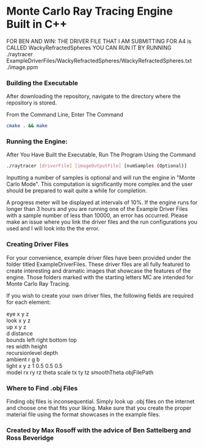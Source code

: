 # Monte Carlo Ray Tracing Engine Built in C++

FOR BEN AND WIN: THE DRIVER FILE THAT I AM SUBMITTING FOR A4 is CALLED WackyRefractedSpheres
YOU CAN RUN IT BY RUNNING ./raytracer ExampleDriverFiles/WackyRefractedSpheres/WackyRefractedSpheres.txt ./image.ppm

### Building the Executable

After downloading the repository, navigate to the directory where the repository is stored.

From the Command Line, Enter The Command

``` bash
cmake . && make
```

### Running the Engine:

After You Have Built the Executable, Run The Program Using the Command 

``` bash
./raytracer [driverFile] [imageOutputFile] [numSamples (Optional)]
```

Inputting a number of samples is optional and will run the engine in "Monte Carlo Mode". This computation is
significantly more complex and the user should be prepared to wait quite a while for completion.

A progress meter will be displayed at intervals of 10%. If the engine runs for longer than 3 hours and you are running
one of the Example Driver Files with a sample number of less than 10000, an error has occurred. Please make an issue 
where you link the driver files and the run configurations you used and I will look into the the error.

### Creating Driver Files

For your convenience, example driver files have been provided under the folder titled ExampleDriverFiles. These driver
files are all fully featured to create interesting and dramatic images that showcase the features of the engine.
Those folders marked with the starting letters MC are intended for Monte Carlo Ray Tracing.

If you wish to create your own driver files, the following fields are required for each element:

eye x y z  
look x y z  
up x y z  
d distance  
bounds left right bottom top  
res width height  
recursionlevel depth  
ambient r g b  
light x y z 1 0.5 0.5 0.5  
model rx ry rz theta scale tx ty tz smoothTheta objFilePath

### Where to Find .obj Files

Finding obj files is inconsequential. Simply look up .obj files on the internet and choose one that fits your liking.
Make sure that you create the proper material file using the format showcases in the example files.

### Created by Max Rosoff with the advice of Ben Sattelberg and Ross Beveridge
